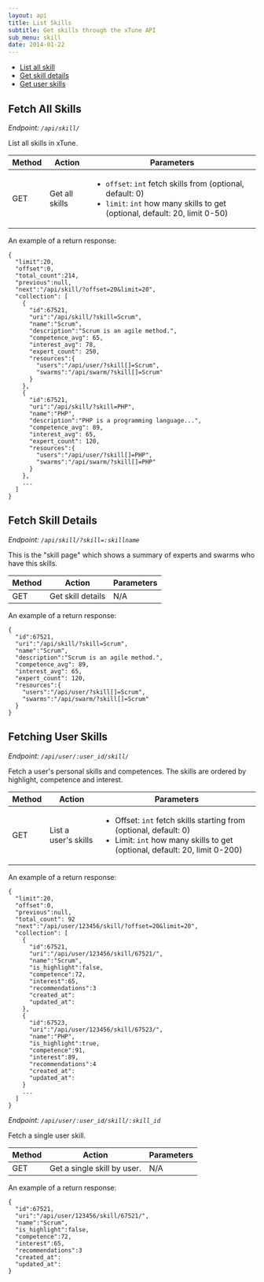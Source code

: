 ```yaml
---
layout: api
title: List Skills
subtitle: Get skills through the xTune API
sub_menu: skill
date: 2014-01-22
---
```

<div class="pure-menu pure-menu-open pure-menu-horizontal">
    <ul>
        <li><a href="#all">List all skill</a></li>
        <li><a href="#details">Get skill details</a></li>
        <li><a href="#user">Get user skills</a></li>
    </ul>
</div>


<h2 id="all">Fetch All Skills</h2>

*Endpoint: `/api/skill/`*

List all skills in xTune. 

<table class="pure-table">
    <thead>
        <tr>
            <th>Method</th>
            <th>Action</th>
            <th>Parameters</th>
        </tr>
    </thead>
    <tbody>
        <tr>
            <td>GET</td>
            <td>Get all skills</td>
            <td>
              <ul>
                <li><code>offset</code>: <code>int</code> fetch skills from (optional, default: 0)</li>
                <li><code>limit</code>: <code>int</code> how many skills to get (optional, default: 20, limit 0-50)</li>
              </ul>
            </td>
        </tr>
    </tbody>
</table>

An example of a return response:

    {
      "limit":20,
      "offset":0,
      "total_count":214,
      "previous":null,
      "next":"/api/skill/?offset=20&limit=20",
      "collection": [
        {
          "id":67521,
          "uri":"/api/skill/?skill=Scrum",
          "name":"Scrum",
          "description":"Scrum is an agile method.",
          "competence_avg": 65,
          "interest_avg": 78,
          "expert_count": 250,
          "resources":{
            "users":"/api/user/?skill[]=Scrum",
            "swarms":"/api/swarm/?skill[]=Scrum"
          }
        },
        {
          "id":67521,
          "uri":"/api/skill/?skill=PHP",
          "name":"PHP",
          "description":"PHP is a programming language...",
          "competence_avg": 89,
          "interest_avg": 65,
          "expert_count": 120,
          "resources":{
            "users":"/api/user/?skill[]=PHP",
            "swarms":"/api/swarm/?skill[]=PHP"
          }
        },
        ...
      ]
    }

<h2 id="details">Fetch Skill Details</h2>

*Endpoint: `/api/skill/?skill=:skillname`*

This is the "skill page" which shows a summary of experts and swarms who have this skills. 

<table class="pure-table">
    <thead>
        <tr>
            <th>Method</th>
            <th>Action</th>
            <th>Parameters</th>
        </tr>
    </thead>
    <tbody>
        <tr>
            <td>GET</td>
            <td>Get skill details</td>
            <td>N/A</td>
        </tr>
    </tbody>
</table>

An example of a return response:

    {
      "id":67521,
      "uri":"/api/skill/?skill=Scrum",
      "name":"Scrum",
      "description":"Scrum is an agile method.",
      "competence_avg": 89,
      "interest_avg": 65,
      "expert_count": 120,
      "resources":{
        "users":"/api/user/?skill[]=Scrum",
        "swarms":"/api/swarm/?skill[]=Scrum"
      }
    }    



<h2 id="user">Fetching User Skills</h2>

*Endpoint: `/api/user/:user_id/skill/`*

Fetch a user's personal skills and competences. The skills are ordered by 
highlight, competence and interest.

<table class="pure-table">
    <thead>
        <tr>
            <th>Method</th>
            <th>Action</th>
            <th>Parameters</th>
        </tr>
    </thead>
    <tbody>
        <tr>
            <td>GET</td>
            <td>List a user's skills</td>
            <td>
              <ul>
                <li>Offset: <code>int</code> fetch skills starting from (optional, default: 0)</li>
                <li>Limit: <code>int</code> how many skills to get (optional, default: 20, limit 0-200)</li>
              </ul>
            </td>
        </tr>
    </tbody>
</table>

An example of a return response:

    {
      "limit":20,
      "offset":0,
      "previous":null,
      "total_count": 92
      "next":"/api/user/123456/skill/?offset=20&limit=20",
      "collection": [
        {
          "id":67521,
          "uri":"/api/user/123456/skill/67521/",
          "name":"Scrum",
          "is_highlight":false,
          "competence":72,
          "interest":65,
          "recommendations":3
          "created_at":
          "updated_at":
        },
        {
          "id":67523,
          "uri":"/api/user/123456/skill/67523/",
          "name":"PHP",
          "is_highlight":true,
          "competence":91,
          "interest":89,
          "recommendations":4
          "created_at":
          "updated_at":
        }
        ...
      ]
    }


*Endpoint: `/api/user/:user_id/skill/:skill_id`*

Fetch a single user skill.

<table class="pure-table">
    <thead>
        <tr>
            <th>Method</th>
            <th>Action</th>
            <th>Parameters</th>
        </tr>
    </thead>
    <tbody>
        <tr>
            <td>GET</td>
            <td>Get a single skill by user.</td>
            <td>
            N/A
            </td>
        </tr>
    </tbody>
</table>

An example of a return response:

    {
      "id":67521,
      "uri":"/api/user/123456/skill/67521/",
      "name":"Scrum",
      "is_highlight":false,
      "competence":72,
      "interest":65,
      "recommendations":3
      "created_at":
      "updated_at":
    }
